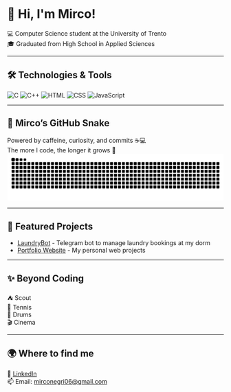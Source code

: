 # 👋 Hi, I'm Mirco!

💻 Computer Science student at the University of Trento   
🎓 Graduated from High School in Applied Sciences  

---

## 🛠️ Technologies & Tools
![C](https://img.shields.io/badge/C-00599C?style=for-the-badge&logo=c&logoColor=white)      ![C++](https://img.shields.io/badge/C++-00599C?style=for-the-badge&logo=cplusplus&logoColor=white)      ![HTML](https://img.shields.io/badge/HTML-E34F26?style=for-the-badge&logo=html5&logoColor=white)      ![CSS](https://img.shields.io/badge/CSS-E34F26?style=for-the-badge&logo=css3&logoColor=white)      ![JavaScript](https://img.shields.io/badge/JavaScript-F7DF1E?style=for-the-badge&logo=javascript&logoColor=black)

---
## 🐍 Mirco’s GitHub Snake

Powered by caffeine, curiosity, and commits ☕💻  
The more I code, the longer it grows 🐍  
![Snake animation](https://raw.githubusercontent.com/mirconegri/mirconegri/output/github-contribution-grid-snake.svg)

---

## 🚀 Featured Projects
- [LaundryBot](https://github.com/mirconegri/LaundryBot) - Telegram bot to manage laundry bookings at my dorm
- [Portfolio Website](https://github.com/mirconegri/portfolio) - My personal web projects

---

## ✨ Beyond Coding
⛺ Scout  
🎾 Tennis  
🥁 Drums  
🎬 Cinema

---

## 🌍 Where to find me
🔗 [LinkedIn](https://www.linkedin.com/in/mirco-negri-263810225)  
📫 Email: mirconegri06@gmail.com
